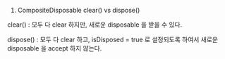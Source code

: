 1. CompositeDisposable clear() vs dispose() 

clear() : 모두 다 clear 하지만, 새로운 disposable 을 받을 수 있다. 

dispose() : 모두 다 clear 하고, isDisposed = true 로 설정되도록 하여서 새로운 disposable 을 accept 하지 않는다. 